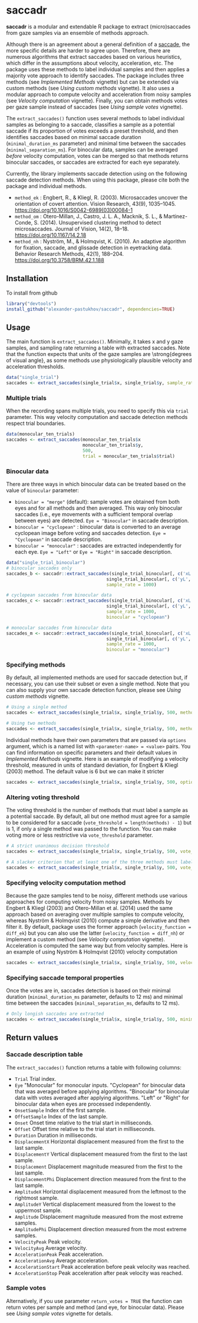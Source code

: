 # saccadr
**saccadr** is a modular and extendable R package to extract (micro)saccades from gaze samples via an ensemble of methods approach.

Although there is an agreement about a general definition of a [saccade](https://en.wikipedia.org/wiki/Saccade), the more specific details are harder to agree upon. Therefore, there are numerous algorithms that extract saccades based on various heuristics, which differ in the assumptions about velocity, acceleration, etc. The package uses these methods to label individual samples and then applies a majority vote approach to identify saccades. The package includes three methods (see _Implemented Methods_ vignette) but can be extended via custom methods (see _Using custom methods_ vignette). It also uses a modular approach to compute velocity and acceleration from noisy samples (see _Velocity computation_ vignette). Finally, you can obtain methods votes per gaze sample instead of saccades (see _Using sample votes_ vignette).

The `extract_saccades()` function uses several methods to label individual samples as belonging to a saccade, classifies a sample as a potential saccade if its proportion of votes exceeds a preset threshold, and then identifies saccades based on minimal saccade duration (`minimal_duration_ms` parameter) and minimal time between the saccades (`minimal_separation_ms`). For binocular data, samples can be averaged _before_ velocity computation, votes can be merged so that methods returns binocular saccades, or saccades are extracted for each eye separately.

Currently, the library implements saccade detection using on the following saccade detection methods. When using this package, please cite both the package and individual methods.

* `method_ek` : Engbert, R., & Kliegl, R. (2003). Microsaccades uncover the orientation of covert attention. Vision Research, 43(9), 1035–1045. https://doi.org/10.1016/S0042-6989(03)00084-1
* `method_om` : Otero-Millan, J., Castro, J. L. A., Macknik, S. L., & Martinez-Conde, S. (2014). Unsupervised clustering method to detect microsaccades. Journal of Vision, 14(2), 18–18. https://doi.org/10.1167/14.2.18
* `method_nh` : Nyström, M., & Holmqvist, K. (2010). An adaptive algorithm for fixation, saccade, and glissade detection in eyetracking data. Behavior Research Methods, 42(1), 188–204. https://doi.org/10.3758/BRM.42.1.188



## Installation
To install from github

```r
library("devtools")
install_github("alexander-pastukhov/saccadr", dependencies=TRUE)
```

## Usage
The main function is `extract_saccades()`. Minimally, it  takes x and y gaze samples, and sampling rate returning a table with extracted saccades. Note that the function expects that units of the gaze samples are \strong{degrees of visual angle}, as some methods use physiologically plausible velocity and acceleration thresholds.
```r
data("single_trial")
saccades <- extract_saccades(single_trial$x, single_trial$y, sample_rate = 500)
```


### Multiple trials
When the recording spans multiple trials, you need to specify this via `trial` parameter. This way velocity computation and saccade detection methods respect trial boundaries.

```r
data(monocular_ten_trials)
saccades <- extract_saccades(monocular_ten_trials$x
                             monocular_ten_trials$y, 
                             500,
                             trial = monocular_ten_trials$trial)
```

### Binocular data

There are three ways in which binocular data can be treated based on the value of `binocular` parameter:

* `binocular = "merge"` (default): sample votes are obtained from both eyes and for all methods and then averaged. This way only binocular saccades (i.e., eye movements with a sufficient temporal overlap between eyes) are detected. `Eye = "Binocular"` in saccade description.
* `binocular = "cyclopean"` : binocular data is converted to an average cyclopean image before voting and saccades detection. `Eye = "Cyclopean"` in saccade description.
* `binocular = "monocular"` : saccades are extracted independently for each eye. `Eye = "Left"` or `Eye = "Right"` in saccade description.

```r
data("single_trial_binocular")
# binocular saccades only
saccades_b <- saccadr::extract_saccades(single_trial_binocular[, c('xL', 'xR')],
                                      single_trial_binocular[, c('yL', 'yR')],
                                      sample_rate = 1000)

# cyclopean saccades from binocular data
saccades_c <- saccadr::extract_saccades(single_trial_binocular[, c('xL', 'xR')],
                                      single_trial_binocular[, c('yL', 'yR')],
                                      sample_rate = 1000,
                                      binocular = "cyclopean")

# monocular saccades from binocular data
saccades_m <- saccadr::extract_saccades(single_trial_binocular[, c('xL', 'xR')],
                                      single_trial_binocular[, c('yL', 'yR')],
                                      sample_rate = 1000,
                                      binocular = "monocular")
```

### Specifying methods
By default, all implemented methods are used for saccade detection but, if necessary, you can use their subset or even a single method. Note that you can also supply your own saccade detection function, please see _Using custom methods_ vignette.

```r
# Using a single method
saccades <- extract_saccades(single_trial$x, single_trial$y, 500, methods = method_om)

# Using two methods
saccades <- extract_saccades(single_trial$x, single_trial$y, 500, methods = list(method_ek, method_om))
```

Individual methods have their own parameters that are passed via `options` argument, which is a named list with `<parameter-name> = <value>` pairs. You can find information on specific parameters and their default values in _Implemented Methods_ vignette. Here is an example of modifying a velocity threshold, measured in units of standard deviation, for Engbert & Kliegl (2003) method. The default value is 6 but we can make it stricter

```r
saccades <- extract_saccades(single_trial$x, single_trial$y, 500, options = list("ek_velocity_threshold" = 8))
```

### Altering voting threshold
The voting threshold is the number of methods that must label a sample as a potential saccade. By default, all but one method must agree for a sample to be considered for a saccade (`vote_threshold = length(methods) - 1`) but is 1, if only a single method was passed to the function. You can make voting more or less restrictive via `vote_threshold` parameter.

```r
# A strict unanimous decision threshold
saccades <- extract_saccades(single_trial$x, single_trial$y, 500, vote_threshold = 3)

# A slacker criterion that at least one of the three methods must label sample as a saccade
saccades <- extract_saccades(single_trial$x, single_trial$y, 500, vote_threshold = 1)
```

### Specifying velocity computation method
Because the gaze samples tend to be noisy, different methods use various approaches for computing velocity from noisy samples. Methods by Engbert & Kliegl (2003) and  Otero-Millan et al. (2014) used the same approach based on averaging over multiple samples to compute velocity, whereas Nyström & Holmqvist (2010) compute a simple derivative and then filter it. By default, package uses the former approach (`velocity_function = diff_ek`) but you can also use the latter (`velocity_function = diff_nh`) or implement a custom method (see _Velocity computation_ vignette). Acceleration is computed the same way but from velocity samples. Here is an example of using Nyström & Holmqvist (2010) velocity computation

```r
saccades <- extract_saccades(single_trial$x, single_trial$y, 500, velocity_function = diff_nh)
```

### Specifying saccade temporal properties
Once the votes are in, saccades detection is based on their minimal duration (`minimal_duration_ms` parameter, defaults to 12 ms) and minimal time between the saccades (`minimal_separation_ms`, defaults to 12 ms).

```r
# Only longish saccades are extracted
saccades <- extract_saccades(single_trial$x, single_trial$y, 500, minimal_duration_ms = 20)
```

## Return values
### Saccade description table
The `extract_saccades()` function returns a table with following columns:

* `Trial` Trial index.
* `Eye` "Monocular" for monocular inputs. "Cyclopean" for binocular data that was averaged before applying algorithms. "Binocular" for binocular data with votes averaged after applying algorithms. "Left" or "Right" for binocular data when eyes are processed independently.
* `OnsetSample` Index of the first sample.
* `OffsetSample` Index of the last sample.
* `Onset` Onset time relative to the trial start in milliseconds.
* `Offset` Offset time relative to the trial start in milliseconds.
* `Duration` Duration in milliseconds.
* `DisplacementX` Horizontal displacement measured from the first to the last sample.
* `DisplacementY` Vertical displacement measured from the first to the last sample.
* `Displacement` Displacement magnitude measured from the first to the last sample.
* `DisplacementPhi` Displacement direction measured from the first to the last sample.
* `AmplitudeX` Horizontal displacement measured from the leftmost to the rightmost sample.
* `AmplitudeY` Vertical displacement measured from the lowest to the uppermost sample.
* `Amplitude` Displacement magnitude measured from the most extreme samples.
* `AmplitudePhi` Displacement direction measured from the most extreme samples.
* `VelocityPeak` Peak velocity.
* `VelocityAvg` Average velocity.
* `AccelerationPeak` Peak acceleration.
* `AccelerationAvg` Average acceleration.
* `AccelerationStart` Peak acceleration before peak velocity was reached.
* `AccelerationStop` Peak acceleration after peak velocity was reached.

### Sample votes
Alternatively, if you use parameter `return_votes = TRUE` the function can return votes per sample and method (and eye, for binocular data). Please see _Using sample votes_ vignette for details.

